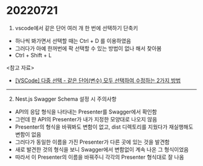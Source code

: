 # 20220721

1. vscode에서 같은 단어 여러 개 한 번에 선택하기 단축키

- 하나씩 봐가면서 선택할 때는 Ctrl + D 를 이용하였음
- 그러다가 아예 한꺼번에 팍 선택할 수 있는 방법이 없나 해서 찾아봄
- Ctrl + Shift + L

<참고 자료>

- [[VSCode] 다중 선택 - 같은 단어(변수) 모두 선택하여 수정하는 2가지 방법](https://hianna.tistory.com/360)

---

2. Nest.js Swagger Schema 설정 시 주의사항

- API의 응답 형식을 나타내는 Presenter를 Swagger에서 확인함
- 그런데 한 API의 Presenter가 내가 지정한 모양대로 나오지 않음
- Presenter의 형식을 바꿔봐도 변함이 없고, dist 디렉토리를 지웠다가 재실행해도 변함이 없음
- 그러다가 동일한 이름을 가진 Presenter가 다른 곳에 있는 것을 발견함
- 새로 발견한 것의 형식을 보니 Swagger에서 변함없이 계속 나온 그 형식이었음
- 따라서 이 Presenter의 이름을 바꿔주니 각각의 Presenter 형식대로 잘 나옴
